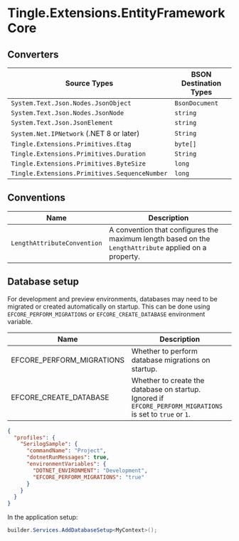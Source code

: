 # Tingle.Extensions.EntityFrameworkCore

## Converters

|Source Types|BSON Destination Types|
|--|--|
|`System.Text.Json.Nodes.JsonObject`|`BsonDocument`|
|`System.Text.Json.Nodes.JsonNode`|`string`|
|`System.Text.Json.JsonElement`|`string`|
|`System.Net.IPNetwork` (.NET 8 or later)|`String`|
|`Tingle.Extensions.Primitives.Etag`|`byte[]`|
|`Tingle.Extensions.Primitives.Duration`|`String`|
|`Tingle.Extensions.Primitives.ByteSize`|`long`|
|`Tingle.Extensions.Primitives.SequenceNumber`|`long`|

## Conventions

|Name|Description|
|--|--|
|`LengthAttributeConvention`|A convention that configures the maximum length based on the `LengthAttribute` applied on a property.|

## Database setup

For development and preview environments, databases may need to be migrated or created automatically on startup.
This can be done using `EFCORE_PERFORM_MIGRATIONS` or `EFCORE_CREATE_DATABASE` environment variable.

|Name|Description|
|--|--|
|EFCORE_PERFORM_MIGRATIONS|Whether to perform database migrations on startup.|
|EFCORE_CREATE_DATABASE|Whether to create the database on startup. Ignored if `EFCORE_PERFORM_MIGRATIONS` is set to `true` or `1`.|

```json
{
  "profiles": {
    "SerilogSample": {
      "commandName": "Project",
      "dotnetRunMessages": true,
      "environmentVariables": {
        "DOTNET_ENVIRONMENT": "Development",
        "EFCORE_PERFORM_MIGRATIONS": "true"
      }
    }
  }
}
```

In the application setup:

```cs
builder.Services.AddDatabaseSetup<MyContext>();
```
